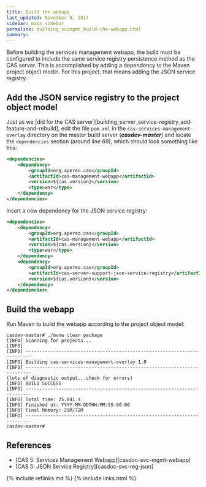 ```yaml
---
title: Build the webapp
last_updated: November 8, 2017
sidebar: main_sidebar
permalink: building_svcmgmt_build-the-webapp.html
summary:
---
```


Before building the services management webapp, the build must be configured to include the same service registry persistence method as the CAS server. This is accomplished by adding a dependency to the Maven project object model. For this project, that means adding the JSON service registry.

## Add the JSON service registry to the project object model

Just as we [did for the CAS server][building_server_service-registry_add-feature-and-rebuild], edit the file `pom.xml` in the `cas-services-management-overlay` directory on the master build server (***casdev-master***) and locate the `dependencies` section (around line 69), which should look something like this:

```xml
<dependencies>
    <dependency>
        <groupId>org.apereo.cas</groupId>
        <artifactId>cas-management-webapp</artifactId>
        <version>${cas.version}</version>
        <type>war</type>
    </dependency>
</dependencies>
```

Insert a new dependency for the JSON service registry:

```xml
<dependencies>
    <dependency>
        <groupId>org.apereo.cas</groupId>
        <artifactId>cas-management-webapp</artifactId>
        <version>${cas.version}</version>
        <type>war</type>
    </dependency>
    <dependency>
        <groupId>org.apereo.cas</groupId>
        <artifactId>cas-server-support-json-service-registry</artifactId>
        <version>${cas.version}</version>
    </dependency>
</dependencies>
```

## Build the webapp

Run Maven to build the webapp according to the project object model:

```console
casdev-master# ./mvnw clean package
[INFO] Scanning for projects...
[INFO]
[INFO] ------------------------------------------------------------------------
[INFO] Building cas-services-management-overlay 1.0
[INFO] ------------------------------------------------------------------------
(lots of diagnostic output...check for errors)
[INFO] BUILD SUCCESS
[INFO] ------------------------------------------------------------------------
[INFO] Total time: 25.841 s
[INFO] Finished at: YYYY-MM-DDTHH:MM:SS-00:00
[INFO] Final Memory: 29M/72M
[INFO] ------------------------------------------------------------------------
casdev-master#  
```

## References

* [CAS 5: Services Management Webapp][casdoc-svc-mgmt-webapp]
* [CAS 5: JSON Service Registry][casdoc-svc-reg-json]

{% include reflinks.md %}
{% include links.html %}
